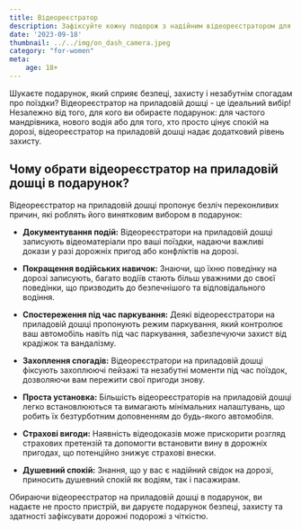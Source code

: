 ```yaml
---
title: Відеореєстратор
description: Зафіксуйте кожну подорож з надійним відеореєстратором для безпеки та спокою.
date: '2023-09-18'
thumbnail: ../../img/on_dash_camera.jpeg
category: "for-women"
meta:
    age: 18+
---
```

Шукаєте подарунок, який сприяє безпеці, захисту і незабутнім спогадам про поїздки? Відеореєстратор на приладовій дошці - це ідеальний вибір! Незалежно від того, для кого ви обираєте подарунок: для частого мандрівника, нового водія або для того, хто просто цінує спокій на дорозі, відеореєстратор на приладовій дошці надає додатковий рівень захисту.

## Чому обрати відеореєстратор на приладовій дошці в подарунок?

Відеореєстратор на приладовій дошці пропонує безліч переконливих причин, які роблять його винятковим вибором в подарунок:

- **Документування подій:** Відеореєстратори на приладовій дошці записують відеоматеріали про ваші поїздки, надаючи важливі докази у разі дорожніх пригод або конфліктів на дорозі.

- **Покращення водійських навичок:** Знаючи, що їхню поведінку на дорозі записують, багато водіїв стають більш уважними до своєї поведінки, що призводить до безпечнішого та відповідального водіння.

- **Спостереження під час паркування:** Деякі відеореєстратори на приладовій дошці пропонують режим паркування, який контролює ваш автомобіль навіть під час паркування, забезпечуючи захист від крадіжок та вандалізму.

- **Захоплення спогадів:** Відеореєстратори на приладовій дошці фіксують захоплюючі пейзажі та незабутні моменти під час поїздок, дозволяючи вам пережити свої пригоди знову.

- **Проста установка:** Більшість відеореєстраторів на приладовій дошці легко встановлюються та вимагають мінімальних налаштувань, що робить їх безтурботним доповненням до будь-якого автомобіля.

- **Страхові вигоди:** Наявність відеодоказів може прискорити розгляд страхових претензій та допомогти встановити вину в дорожніх пригодах, що потенційно знижує страхові внески.

- **Душевний спокій:** Знання, що у вас є надійний свідок на дорозі, приносить душевний спокій як водіям, так і пасажирам.

Обираючи відеореєстратор на приладовій дошці в подарунок, ви надаєте не просто пристрій, ви даруєте подарунок безпеці, захисту та здатності зафіксувати дорожні подорожі з чіткістю.

